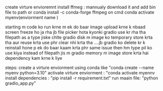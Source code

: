 create virture envioremnt 
install ffmeg : mannualy download it and add bin file to path or conda install -c conda-forge ffmpeg
on cmd conda activate myenv(enviorment name )

starting m code ko run krne m ek do baar image upload krne k nbaad screen freeze ho ja rha jb file picker hota kyonki gradio use kr rha tha filepath as a type jiske chlte gradio disk m image ko temporary store krta tha aur reuse krta use phr clear nhi krta tha ....jb gradio ko delete kr k reinstall hone p ek do baar kaam krta phr same issue then  hm type pil ko use kiya instead of filepath jis m gradio memory m image store krta hai dependency kam krne k liye

steps:
create a virture enviorment using conda like "conda create --name myenv python=3.10"
activate virture enviorment : "conda activate myennv
install dependencies : "pip install -r requirement.txt"
run maain file: "python gradio_app.py"
